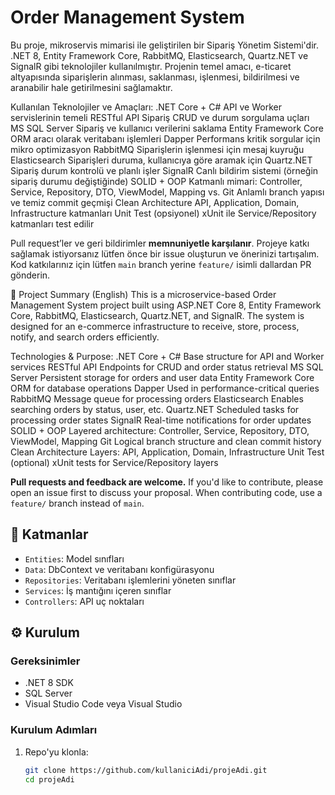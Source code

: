 # Order Management System

Bu proje, mikroservis mimarisi ile geliştirilen bir Sipariş Yönetim Sistemi'dir. .NET 8, Entity Framework Core, RabbitMQ, Elasticsearch, Quartz.NET ve SignalR gibi teknolojiler kullanılmıştır. 
Projenin temel amacı, e-ticaret altyapısında siparişlerin alınması, saklanması, işlenmesi, bildirilmesi ve aranabilir hale getirilmesini sağlamaktır.

Kullanılan Teknolojiler ve Amaçları:
.NET Core + C#	API ve Worker servislerinin temeli
RESTful API	Sipariş CRUD ve durum sorgulama uçları
MS SQL Server	Sipariş ve kullanıcı verilerini saklama
Entity Framework Core	ORM aracı olarak veritabanı işlemleri
Dapper	Performans kritik sorgular için mikro optimizasyon
RabbitMQ	Siparişlerin işlenmesi için mesaj kuyruğu
Elasticsearch	Siparişleri duruma, kullanıcıya göre aramak için
Quartz.NET	Sipariş durum kontrolü ve planlı işler
SignalR	Canlı bildirim sistemi (örneğin sipariş durumu değiştiğinde)
SOLID + OOP	Katmanlı mimari: Controller, Service, Repository, DTO, ViewModel, Mapping vs.
Git	Anlamlı branch yapısı ve temiz commit geçmişi
Clean Architecture	API, Application, Domain, Infrastructure katmanları
Unit Test (opsiyonel)	xUnit ile Service/Repository katmanları test edilir

Pull request’ler ve geri bildirimler **memnuniyetle karşılanır**. Projeye katkı sağlamak istiyorsanız lütfen önce bir issue oluşturun ve önerinizi tartışalım.
Kod katkılarınız için lütfen `main` branch yerine `feature/` isimli dallardan PR gönderin.

📌 Project Summary (English)
This is a microservice-based Order Management System project built using ASP.NET Core 8, Entity Framework Core, RabbitMQ, Elasticsearch, Quartz.NET, and SignalR.
The system is designed for an e-commerce infrastructure to receive, store, process, notify, and search orders efficiently.

Technologies & Purpose:
.NET Core + C#	Base structure for API and Worker services
RESTful API	Endpoints for CRUD and order status retrieval
MS SQL Server	Persistent storage for orders and user data
Entity Framework Core	ORM for database operations
Dapper	Used in performance-critical queries
RabbitMQ	Message queue for processing orders
Elasticsearch	Enables searching orders by status, user, etc.
Quartz.NET	Scheduled tasks for processing order states
SignalR	Real-time notifications for order updates
SOLID + OOP	Layered architecture: Controller, Service, Repository, DTO, ViewModel, Mapping
Git	Logical branch structure and clean commit history
Clean Architecture	Layers: API, Application, Domain, Infrastructure
Unit Test (optional)	xUnit tests for Service/Repository layers

**Pull requests and feedback are welcome.** If you'd like to contribute, please open an issue first to discuss your proposal. When contributing code, use a `feature/` branch instead of `main`.

## 📁 Katmanlar

- `Entities`: Model sınıfları
- `Data`: DbContext ve veritabanı konfigürasyonu
- `Repositories`: Veritabanı işlemlerini yöneten sınıflar
- `Services`: İş mantığını içeren sınıflar
- `Controllers`: API uç noktaları

## ⚙️ Kurulum

### Gereksinimler

- .NET 8 SDK
- SQL Server
- Visual Studio Code veya Visual Studio

### Kurulum Adımları

1. Repo'yu klonla:
   ```bash
   git clone https://github.com/kullaniciAdi/projeAdi.git
   cd projeAdi
